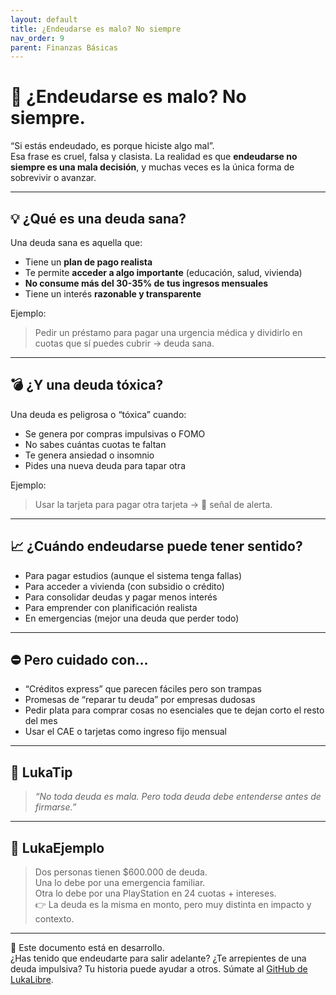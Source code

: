 ```yaml
---
layout: default
title: ¿Endeudarse es malo? No siempre
nav_order: 9
parent: Finanzas Básicas
---
```


# 🤔 ¿Endeudarse es malo? No siempre.

“Si estás endeudado, es porque hiciste algo mal”.  
Esa frase es cruel, falsa y clasista. La realidad es que **endeudarse no siempre es una mala decisión**, y muchas veces es la única forma de sobrevivir o avanzar.

---

## 💡 ¿Qué es una deuda sana?

Una deuda sana es aquella que:

- Tiene un **plan de pago realista**
- Te permite **acceder a algo importante** (educación, salud, vivienda)
- **No consume más del 30-35% de tus ingresos mensuales**
- Tiene un interés **razonable y transparente**

Ejemplo:
> Pedir un préstamo para pagar una urgencia médica y dividirlo en cuotas que sí puedes cubrir → deuda sana.

---

## 💣 ¿Y una deuda tóxica?

Una deuda es peligrosa o “tóxica” cuando:

- Se genera por compras impulsivas o FOMO
- No sabes cuántas cuotas te faltan
- Te genera ansiedad o insomnio
- Pides una nueva deuda para tapar otra

Ejemplo:
> Usar la tarjeta para pagar otra tarjeta → 🚨 señal de alerta.

---

## 📈 ¿Cuándo endeudarse puede tener sentido?

- Para pagar estudios (aunque el sistema tenga fallas)
- Para acceder a vivienda (con subsidio o crédito)
- Para consolidar deudas y pagar menos interés
- Para emprender con planificación realista
- En emergencias (mejor una deuda que perder todo)

---

## ⛔ Pero cuidado con…

- “Créditos express” que parecen fáciles pero son trampas
- Promesas de “reparar tu deuda” por empresas dudosas
- Pedir plata para comprar cosas no esenciales que te dejan corto el resto del mes
- Usar el CAE o tarjetas como ingreso fijo mensual

---

## 🧠 LukaTip

> *“No toda deuda es mala. Pero toda deuda debe entenderse antes de firmarse.”*

---

## 💬 LukaEjemplo

> Dos personas tienen $600.000 de deuda.  
> Una lo debe por una emergencia familiar.  
> Otra lo debe por una PlayStation en 24 cuotas + intereses.  
> 👉 La deuda es la misma en monto, pero muy distinta en impacto y contexto.

---

📌 Este documento está en desarrollo.  
¿Has tenido que endeudarte para salir adelante? ¿Te arrepientes de una deuda impulsiva? Tu historia puede ayudar a otros. Súmate al [GitHub de LukaLibre](https://github.com/tuusuario/lukalibre).
